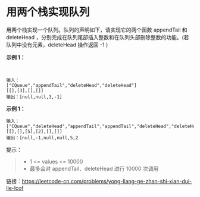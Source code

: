 # 用两个栈实现队列

用两个栈实现一个队列。队列的声明如下，请实现它的两个函数 appendTail 和 deleteHead ，分别完成在队列尾部插入整数和在队列头部删除整数的功能。(若队列中没有元素，deleteHead 操作返回 -1 )

**示例 1：**
```


输入：
["CQueue","appendTail","deleteHead","deleteHead"]
[[],[3],[],[]]
输出：[null,null,3,-1]
```
**示例 1：**
```
输入：
["CQueue","deleteHead","appendTail","appendTail","deleteHead","deleteHead"]
[[],[],[5],[2],[],[]]
输出：[null,-1,null,null,5,2
```

提示：

> - 1 <= values <= 10000
> - 最多会对 appendTail、deleteHead 进行 10000 次调用

链接：https://leetcode-cn.com/problems/yong-liang-ge-zhan-shi-xian-dui-lie-lcof
